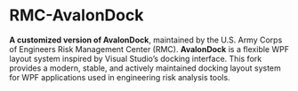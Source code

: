# RMC-AvalonDock

**A customized version of AvalonDock**, maintained by the U.S. Army Corps of Engineers Risk Management Center (RMC). **AvalonDock** is a flexible WPF layout system inspired by Visual Studio’s docking interface. This fork provides a modern, stable, and actively maintained docking layout system for WPF applications used in engineering risk analysis tools.



